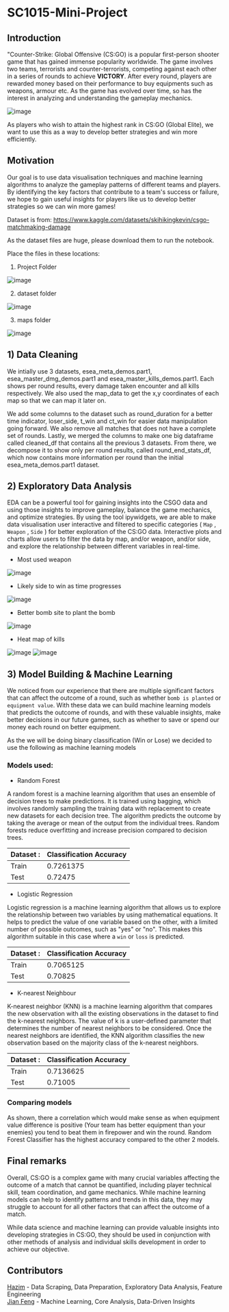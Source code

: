 # SC1015-Mini-Project

## Introduction

"Counter-Strike: Global Offensive (CS:GO) is a popular first-person shooter game that has gained immense popularity worldwide. The game involves two teams, terrorists and counter-terrorists, competing against each other in a series of rounds to achieve **VICTORY**. After every round, players are rewarded money based on their performance to buy equipments such as weapons, armour etc. As the game has evolved over time, so has the interest in analyzing and understanding the gameplay mechanics.

![image](https://github.com/fattycuty/DSAI-Mini-Project/blob/main/sc1015_image/csgothumbnail.png "Source: https://store.steampowered.com/app/730/CounterStrike_Global_Offensive/")

As players who wish to attain the highest rank in CS:GO (Global Elite), we want to use this as a way to develop better strategies and win more efficiently.

## Motivation

Our goal is to use data visualisation techniques and machine learning algorithms to analyze the gameplay patterns of different teams and players. By identifying the key factors that contribute to a team's success or failure, we hope to gain useful insights for players like us to develop better strategies so we can win more games!

Dataset is from: https://www.kaggle.com/datasets/skihikingkevin/csgo-matchmaking-damage

As the dataset files are huge, please download them to run the notebook.

Place the files in these locations:

1. Project Folder

![image](https://i.imgur.com/QLsTmrn.png)

2. dataset folder

![image](https://i.imgur.com/37OcU4Y.png)

3. maps folder

![image](https://i.imgur.com/10FeZaK.png)

## 1) Data Cleaning
We intially use 3 datasets, esea_meta_demos.part1, esea_master_dmg_demos.part1 and esea_master_kills_demos.part1. Each shows per round results, every damage taken encounter and all kills respectively. We also used the map_data to get the x,y coordinates of each map so that we can map it later on.

We add some columns to the dataset such as round_duration for a better time indicator, loser_side, t_win and ct_win for easier data manipulation going forward. We also remove all matches that does not have a complete set of rounds. Lastly, we merged the columns to make one big dataframe called cleaned_df that contains all the previous 3 datasets. From there, we decompose it to show only per round results, called round_end_stats_df, which now contains more information per round than the initial esea_meta_demos.part1 dataset.

## 2) Exploratory Data Analysis
EDA can be a powerful tool for gaining insights into the CSGO data and using those insights to improve gameplay, balance the game mechanics, and optimize strategies.
By using the tool ipywidgets, we are able to make data visualisation user interactive and filtered to specific categories ( `Map` , `Weapon` , `Side` ) for better exploration of the CS:GO data. Interactive plots and charts allow users to filter the data by map, and/or weapon, and/or side, and explore the relationship between different variables in real-time.
  * Most used weapon
  
  ![image](https://github.com/fattycuty/DSAI-Mini-Project/blob/main/sc1015_image/img4.png)
  * Likely side to win as time progresses

![image](https://github.com/fattycuty/DSAI-Mini-Project/blob/main/sc1015_image/img5.png)
  * Better bomb site to plant the bomb

![image](https://github.com/fattycuty/DSAI-Mini-Project/blob/main/sc1015_image/img3.png)
  * Heat map of kills

![image](https://github.com/fattycuty/DSAI-Mini-Project/blob/main/sc1015_image/img1.png)
  ![image](https://github.com/fattycuty/DSAI-Mini-Project/blob/main/sc1015_image/img2.png)

## 3) Model Building & Machine Learning

We noticed from our experience that there are multiple significant factors that can affect the outcome of a round, such as whether `bomb is planted` or `equipment value`. With these data we can build machine learning models that predicts the outcome of rounds, and with these valuable insights, make better decisions in our future games, such as whether to save or spend our money each round on better equipment.

As the we will be doing binary classification (Win or Lose) we decided to use the following as machine learning models

### Models used:
  * Random Forest

A random forest is a machine learning algorithm that uses an ensemble of decision trees to make predictions. It is trained using bagging, which involves randomly sampling the training data with replacement to create new datasets for each decision tree. The algorithm predicts the outcome by taking the average or mean of the output from the individual trees. Random forests reduce overfitting and increase precision compared to decision trees.

|   Dataset :   |  Classification Accuracy | 
|---------------|--------------------------|
|     Train     |        0.7261375         |
|     Test      |        0.72475           |
  * Logistic Regression

Logistic regression is a machine learning algorithm that allows us to explore the relationship between two variables by using mathematical equations. It helps to predict the value of one variable based on the other, with a limited number of possible outcomes, such as "yes" or "no". This makes this algorithm suitable in this case where a `win` or `loss` is predicted.

|   Dataset :   |  Classification Accuracy | 
|---------------|--------------------------|
|     Train     |        0.7065125         |
|     Test      |        0.70825           |
  * K-nearest Neighbour

K-nearest neighbor (KNN) is a machine learning algorithm that compares the new observation with all the existing observations in the dataset to find the k-nearest neighbors. The value of k is a user-defined parameter that determines the number of nearest neighbors to be considered. Once the nearest neighbors are identified, the KNN algorithm classifies the new observation based on the majority class of the k-nearest neighbors.

|   Dataset :   |  Classification Accuracy | 
|---------------|--------------------------|
|     Train     |        0.7136625         |
|     Test      |        0.71005           |

### Comparing models

As shown, there a correlation which would make sense as when equipment value difference is positive (Your team has better equipment than your enemies) you tend to beat them in firepower and win the round. Random Forest Classifier has the highest accuracy compared to the other 2 models.

## Final remarks

Overall, CS:GO is a complex game with many crucial variables affecting the outcome of a match that cannot be quantified, including player technical skill, team coordination, and game mechanics. While machine learning models can help to identify patterns and trends in this data, they may struggle to account for all other factors that can affect the outcome of a match.

While data science and machine learning can provide valuable insights into developing strategies in CS:GO, they should be used in conjunction with other methods of analysis and individual skills development in order to achieve our objective.

## Contributors
[Hazim](https://github.com/fattycuty) -  Data Scraping, Data Preparation, Exploratory Data Analysis, Feature Engineering<br>
[Jian Feng](https://github.com/Marcushjf) - Machine Learning, Core Analysis, Data-Driven Insights<br>
